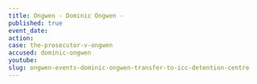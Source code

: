 ```yaml
---
title: Ongwen - Dominic Ongwen -
published: true
event_date:
action:
case: the-prosecutor-v-ongwen
accused: dominic-ongwen
youtube:
slug: ongwen-events-dominic-ongwen-transfer-to-icc-detention-centre
---
```



